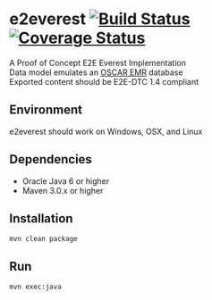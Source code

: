 e2everest [![Build Status](https://travis-ci.org/jujaga/e2everest.svg)](https://travis-ci.org/jujaga/e2everest) [![Coverage Status](https://coveralls.io/repos/jujaga/e2everest/badge.svg)](https://coveralls.io/r/jujaga/e2everest)
=========
A Proof of Concept E2E Everest Implementation  
Data model emulates an [OSCAR EMR](https://github.com/scoophealth/oscar "OSCAR EMR") database  
Exported content should be E2E-DTC 1.4 compliant

Environment
-----------
e2everest should work on Windows, OSX, and Linux

Dependencies
------------
* Oracle Java 6 or higher
* Maven 3.0.x or higher

Installation
------------
`mvn clean package`

Run
------------
`mvn exec:java`